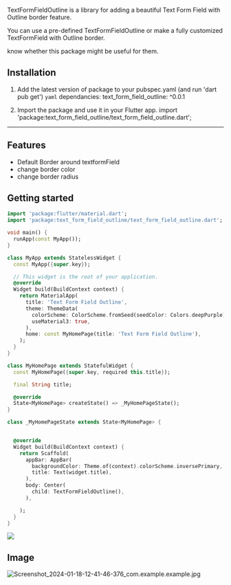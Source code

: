 <!--
This README describes the package. If you publish this package to pub.dev,
this README's contents appear on the landing page for your package.

For information about how to write a good package README, see the guide for
[writing package pages](https://dart.dev/guides/libraries/writing-package-pages).

For general information about developing packages, see the Dart guide for
[creating packages](https://dart.dev/guides/libraries/create-library-packages)
and the Flutter guide for
[developing packages and plugins](https://flutter.dev/developing-packages).
-->

TextFormFieldOutline is a library for adding a beautiful Text Form Field with Outline border feature.

You can use a pre-defined TextFormFieldOutline or make a fully customized TextFormField with Outline border.

know whether this package might be useful for them.

## Installation
1. Add the latest version of  package to your pubspec.yaml (and run 'dart pub get')
   ``yaml``
   dependancies:
        text_form_field_outline: ^0.0.1

2. Import the package and use it in your  Flutter app.
   import 'package:text_form_field_outline/text_form_field_outline.dart';
<hr>

## Features

* Default Border around textformField
* change border color
* change border radius

## Getting started



```dart
import 'package:flutter/material.dart';
import 'package:text_form_field_outline/text_form_field_outline.dart';

void main() {
  runApp(const MyApp());
}

class MyApp extends StatelessWidget {
  const MyApp({super.key});

  // This widget is the root of your application.
  @override
  Widget build(BuildContext context) {
    return MaterialApp(
      title: 'Text Form Field Outline',
      theme: ThemeData(
        colorScheme: ColorScheme.fromSeed(seedColor: Colors.deepPurple),
        useMaterial3: true,
      ),
      home: const MyHomePage(title: 'Text Form Field Outline'),
    );
  }
}

class MyHomePage extends StatefulWidget {
  const MyHomePage({super.key, required this.title});

  final String title;

  @override
  State<MyHomePage> createState() => _MyHomePageState();
}

class _MyHomePageState extends State<MyHomePage> {


  @override
  Widget build(BuildContext context) {
    return Scaffold(
      appBar: AppBar(
        backgroundColor: Theme.of(context).colorScheme.inversePrimary,
        title: Text(widget.title),
      ),
      body: Center(
        child: TextFormFieldOutline(),
      ),

    );
  }
}


```
<tr>
<img src="https://drive.google.com/file/d/1pNL1JTaUt5sQzL0zLf6ffDW4uxK_Rocs/view?usp=sharing"/>
</tr>

## Image
![Screenshot_2024-01-18-12-41-46-376_com.example.example.jpg](..%2F..%2FDownloads%2FScreenshot_2024-01-18-12-41-46-376_com.example.example.jpg)
